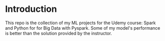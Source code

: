 # Introduction
This repo is the collection of my ML projects for the Udemy course: Spark and Python for for Big Data with Pyspark. Some of my model's performance is better than the solution provided by the instructor. 
